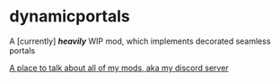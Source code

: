 # dynamicportals

A [currently] ***heavily*** WIP mod, which implements decorated seamless portals

[A place to talk about all of my mods, aka my discord server](https://discord.gg/qFEBSsm)
